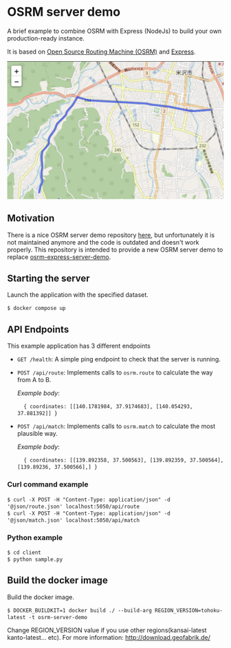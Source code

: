 # OSRM server demo
A brief example to combine OSRM with Express (NodeJs) to build your own
production-ready instance.

It is based on [Open Source Routing Machine (OSRM)](https://project-osrm.org)
and [Express](http://expressjs.com/).

![route image](img/route.png "sample")

## Motivation
There is a nice OSRM server demo repository [here](https://github.com/door2door-io/osrm-express-server-demo), but unfortunately it is not maintained anymore and the code is outdated and doesn't work properly. This repository is intended to provide a new OSRM server demo to replace [osrm-express-server-demo](https://github.com/door2door-io/osrm-express-server-demo).

## Starting the server
Launch the application with the specified dataset.
```
$ docker compose up
```

## API Endpoints

This example application has 3 different endpoints

* `GET /health`: A simple ping endpoint to check that the server is running.

* `POST /api/route`: Implements calls to `osrm.route` to calculate the way from A to B.

  _Example body_:
  ```
    { coordinates: [[140.1781984, 37.9174683], [140.054293, 37.881392]] }
  ```

* `POST /api/match`: Implements calls to `osrm.match` to calculate the most plausible way.

  _Example body_:
  ```
    { coordinates: [[139.892358, 37.500563], [139.892359, 37.500564], [139.89236, 37.500566],] }
  ```

### Curl command example
```
$ curl -X POST -H "Content-Type: application/json" -d '@json/route.json' localhost:5050/api/route
$ curl -X POST -H "Content-Type: application/json" -d '@json/match.json' localhost:5050/api/match
```

### Python example
```
$ cd client
$ python sample.py
```

## Build the docker image
Build the docker image.
```
$ DOCKER_BUILDKIT=1 docker build ./ --build-arg REGION_VERSION=tohoku-latest -t osrm-server-demo
```
Change REGION_VERSION value if you use other regions(kansai-latest kanto-latest... etc).
For more information: http://download.geofabrik.de/
